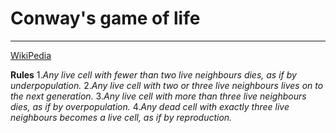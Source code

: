 # Conway's game of life
***

[WikiPedia](https://en.wikipedia.org/wiki/Conway's_Game_of_Life)


**Rules**
1._Any live cell with fewer than two live neighbours dies,  as if by underpopulation._
2._Any live cell with two or three live neighbours lives on to the next generation._
3._Any live cell with more than three live neighbours dies, as if by overpopulation._
4._Any dead cell with exactly three live neighbours becomes a live cell, as if by reproduction._